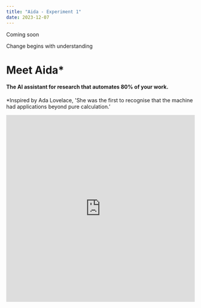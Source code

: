 ```yaml
---
title: "Aida - Experiment 1"
date: 2023-12-07
---
```


Coming soon

Change begins with understanding

# Meet Aida\*

#### The AI assistant for research that automates 80% of your work.

\*Inspired by Ada Lovelace, 'She was the first to recognise that the machine had applications beyond pure calculation.’

<iframe src="https://chatthing.ai/bots/8a608fd1-2369-4a50-acf3-3ede97699237/embed" width="100%" height="500" frameborder="0" allow="clipboard-write"></iframe>
